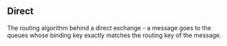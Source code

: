 ## Direct 
The routing algorithm behind a direct exchange - a message goes to the queues whose binding key exactly matches the routing key of the message.